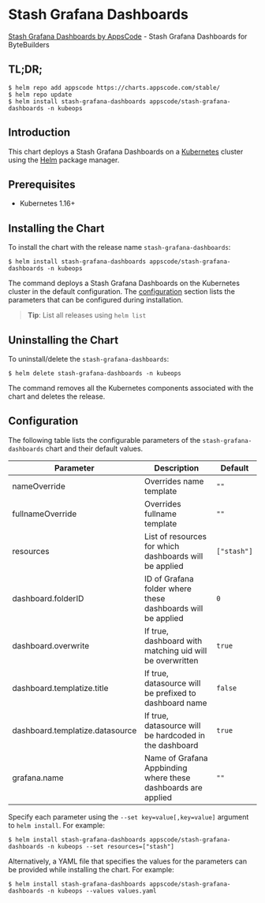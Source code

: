 # Stash Grafana Dashboards

[Stash Grafana Dashboards by AppsCode](https://github.com/stashed/installer) - Stash Grafana Dashboards for ByteBuilders

## TL;DR;

```console
$ helm repo add appscode https://charts.appscode.com/stable/
$ helm repo update
$ helm install stash-grafana-dashboards appscode/stash-grafana-dashboards -n kubeops
```

## Introduction

This chart deploys a Stash Grafana Dashboards on a [Kubernetes](http://kubernetes.io) cluster using the [Helm](https://helm.sh) package manager.

## Prerequisites

- Kubernetes 1.16+

## Installing the Chart

To install the chart with the release name `stash-grafana-dashboards`:

```console
$ helm install stash-grafana-dashboards appscode/stash-grafana-dashboards -n kubeops
```

The command deploys a Stash Grafana Dashboards on the Kubernetes cluster in the default configuration. The [configuration](#configuration) section lists the parameters that can be configured during installation.

> **Tip**: List all releases using `helm list`

## Uninstalling the Chart

To uninstall/delete the `stash-grafana-dashboards`:

```console
$ helm delete stash-grafana-dashboards -n kubeops
```

The command removes all the Kubernetes components associated with the chart and deletes the release.

## Configuration

The following table lists the configurable parameters of the `stash-grafana-dashboards` chart and their default values.

|            Parameter            |                          Description                          |   Default   |
|---------------------------------|---------------------------------------------------------------|-------------|
| nameOverride                    | Overrides name template                                       | `""`        |
| fullnameOverride                | Overrides fullname template                                   | `""`        |
| resources                       | List of resources for which dashboards will be applied        | `["stash"]` |
| dashboard.folderID              | ID of Grafana folder where these dashboards will be applied   | `0`         |
| dashboard.overwrite             | If true, dashboard with matching uid will be overwritten      | `true`      |
| dashboard.templatize.title      | If true, datasource will be prefixed to dashboard name        | `false`     |
| dashboard.templatize.datasource | If true, datasource will be hardcoded in the dashboard        | `true`      |
| grafana.name                    | Name of Grafana Appbinding where these dashboards are applied | `""`        |


Specify each parameter using the `--set key=value[,key=value]` argument to `helm install`. For example:

```console
$ helm install stash-grafana-dashboards appscode/stash-grafana-dashboards -n kubeops --set resources=["stash"]
```

Alternatively, a YAML file that specifies the values for the parameters can be provided while
installing the chart. For example:

```console
$ helm install stash-grafana-dashboards appscode/stash-grafana-dashboards -n kubeops --values values.yaml
```
